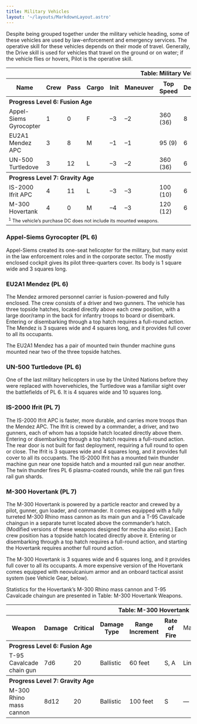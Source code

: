 ```yaml
---
title: Military Vehicles
layout: '~/layouts/MarkdownLayout.astro'
---
```

Despite being grouped together under the military vehicle heading, some of
these vehicles are used by law-enforcement and emergency services. The
operative skill for these vehicles depends on their mode of travel. Generally,
the Drive skill is used for vehicles that travel on the ground or on water; if
the vehicle flies or hovers, Pilot is the operative skill.


<table> <tr><th colspan="13">Table: Military Vehicles</th></tr> <tr><th>Name</th><th>Crew</th><th>Pass</th><th>Cargo</th><th>Init</th><th>Maneuver</th><th>Top Speed</th><th>Defense</th><th>Hard</th><th>Hit Points</th><th>Size</th><th>Purchase DC</th><th>Restriction</th></tr> <tr><th colspan="13" style="text-align: left">Progress Level 6: Fusion Age</th></tr> <tr><td>Appel-Siems Gyrocopter</td><td>1</td><td>0</td><td>F</td><td>–3</td><td>–2</td><td>360 (36)</td><td>8</td><td>5</td><td>23</td><td>L</td><td>38</td><td>Mil (+3)</td></tr> <tr class="shaded"><td>EU2A1 Mendez APC</td><td>3</td><td>8</td><td>M</td><td>–1</td><td>–1</td><td>95 (9)</td><td>6</td><td>15</td><td>56</td><td>G</td><td>42<sup>1</sup></td><td>Mil (+3)</td></tr> <tr><td>UN-500 Turtledove</td><td>3</td><td>12</td><td>L</td><td>–3</td><td>–2</td><td>360 (36)</td><td>6</td><td>10</td><td>46</td><td>G</td><td>48</td><td>Mil (+3)</td></tr> <tr><th colspan="13" style="text-align: left">Progress Level 7: Gravity Age</th></tr> <tr><td>IS-2000 Ifrit APC</td><td>4</td><td>11</td><td>L</td><td>–3</td><td>–3</td><td>100 (10)</td><td>6</td><td>15</td><td>58</td><td>G</td><td>46<sup>1</sup></td><td>Mil (+3)</td></tr> <tr class="shaded"><td>M-300 Hovertank</td><td>4</td><td>0</td><td>M</td><td>–4</td><td>–3</td><td>120 (12)</td><td>6</td><td>20</td><td>62</td><td>G</td><td>50<sup>1</sup></td><td>Mil (+3)</td></tr> <tr><td colspan="13" style="text-align: left; font-size: .8em"><sup>1</sup> The vehicle’s purchase DC does not include its mounted weapons.</td></tr> </table>



### Appel-Siems Gyrocopter (PL 6)

Appel-Siems created its one-seat helicopter for the military, but many exist
in the law enforcement roles and in the corporate sector. The mostly enclosed
cockpit gives its pilot three-quarters cover. Its body is 1 square wide and 3
squares long.

### EU2A1 Mendez (PL 6)

The Mendez armored personnel carrier is fusion-powered and fully enclosed. The
crew consists of a driver and two gunners. The vehicle has three topside
hatches, located directly above each crew position, with a large door/ramp in
the back for infantry troops to board or disembark. Entering or disembarking
through a top hatch requires a full-round action. The Mendez is 3 squares wide
and 4 squares long, and it provides full cover to all its occupants.

The EU2A1 Mendez has a pair of mounted twin thunder machine guns mounted near
two of the three topside hatches.

### UN-500 Turtledove (PL 6)

One of the last military helicopters in use by the United Nations before they
were replaced with hovervehicles, the Turtledove was a familiar sight over the
battlefields of PL 6. It is 4 squares wide and 10 squares long.

### IS-2000 Ifrit (PL 7)

The IS-2000 Ifrit APC is faster, more durable, and carries more troops than
the Mendez APC. The Ifrit is crewed by a commander, a driver, and two gunners,
each of whom has a topside hatch located directly above them. Entering or
disembarking through a top hatch requires a full-round action. The rear door
is not built for fast deployment, requiring a full round to open or close. The
Ifrit is 3 squares wide and 4 squares long, and it provides full cover to all
its occupants. The IS-2000 Ifrit has a mounted twin thunder machine gun near
one topside hatch and a mounted rail gun near another. The twin thunder fires
PL 6 plasma-coated rounds, while the rail gun fires rail gun shards.

### M-300 Hovertank (PL 7)

The M-300 Hovertank is powered by a particle reactor and crewed by a pilot,
gunner, gun loader, and commander. It comes equipped with a fully turreted
M-300 Rhino mass cannon as its main gun and a T-95 Cavalcade chaingun in a
separate turret located above the commander’s hatch. (Modified versions of
these weapons designed for mecha also exist.) Each crew position has a topside
hatch located directly above it. Entering or disembarking through a top hatch
requires a full-round action, and starting the Hovertank requires another full
round action.

The M-300 Hovertank is 3 squares wide and 6 squares long, and it provides full
cover to all its occupants. A more expensive version of the Hovertank comes
equipped with neovulcanium armor and an onboard tactical assist system (see
Vehicle Gear, below).

Statistics for the Hovertank’s M-300 Rhino mass cannon and T-95 Cavalcade
chaingun are presented in Table: M-300 Hovertank Weapons.


<table> <tr><th colspan="12">Table: M-300 Hovertank Weapons</th></tr> <tr><th>Weapon</th><th>Damage</th><th>Critical</th><th>Damage Type</th><th>Range Increment</th><th>Rate of Fire</th><td>Magazine</td><th>Size</th><th>Weight</th><th>Purchase DC</th><th>Restriction</th></tr> <tr><th colspan="12" style="text-align: left">Progress Level 6: Fusion Age</th></tr> <tr><td>T-95 Cavalcade chain gun </td><td>7d6</td><td>20</td><td>Ballistic</td><td>60 feet</td><td>S, A</td><td>Linked</td><td>Huge</td><td>185 lb.</td><td>21</td><td>Mil (+3)</td></tr> <tr><th colspan="12" style="text-align: left">Progress Level 7: Gravity Age </th></tr><tr><td>M-300 Rhino mass cannon </td><td>8d12</td><td>20</td><td>Ballistic</td><td>100 feet</td><td>S</td><td>—</td><td>Huge</td><td>450 lb.</td><td>29</td><td>Mil (+3)</td></tr> </table>



